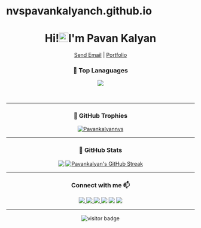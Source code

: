 # nvspavankalyanch.github.io

<h1 align='center'>
  
 <h1 align="center">Hi!<img src="https://media.giphy.com/media/hvRJCLFzcasrR4ia7z/giphy.gif" width="25px">I'm Pavan Kalyan</h1>
<p align="center">
	<a href="mailto:pavankalyannvs.chaluwadi@gmail.com" align="center">Send Email</a> |
	<a href="https://nvspavankalyanch.github.io/">Portfolio</a>


<strong><h3 align="center"> 🌟 Top Lanaguages </h3></strong>
<p align="center"><img align="center" src="https://github-readme-stats.vercel.app/api/top-langs/?username=nvspavankalyanch&layout=compact&theme=tokyonight"/></p>

<br />
<hr />

<strong><h3 align="center"> 🌟 GitHub Trophies </h3></strong>
<p align="center"> <a href="https://github.com/ryo-ma/github-profile-trophy"><img src="https://github-profile-trophy.vercel.app/?username=nvspavankalyanch&title=Issues,Followers,PullRequest,MultipleLang,Stars,Commit&theme=onedark&no-bg=true&no-frame=true" alt="Pavankalyannvs" /></a> </p>
<hr />

<strong><h3 align="center"> 🌟 GitHub Stats </h3></strong>
<p align="center">
  <a href="#"> <img align="center" src="https://github-readme-stats.vercel.app/api?username=nvspavankalyanch&theme=tokyonight"></a>
<a href="#"><img align="center" src="https://github-readme-streak-stats.herokuapp.com/?user=nvspavankalyanch&theme=tokyonight&ring=15f4ee&fire=15f4ee&currStreakNum=a35eff&currStreakLabel=a35eff&sideLabels=4296f5&sideNums=4296f5" alt="Pavankalyan's GitHub Streak" /></a>
</p>


<hr />


<h3 align="center">Connect with me 📫</h3>
<p align="center">
   <a href="https://www.linkedin.com/in/nvspavankalyan/">
	   
   <img src="https://img.shields.io/badge/LinkedIn-500+-blue?label=LinkedIn&style=for-the-badge&logo=linkedin&logoColor=white0e76a8" />
  </a>
  <a href="http://twitter.com/nvspavankalyan">
    <img src="https://img.shields.io/twitter/follow/pavankalyan_nvs?label=Twitter&logo=twitter&style=for-the-badge" />
  </a>
  <a href="https://www.youtube.com/channel/UCGEmuUsV67HmibiWltwmeXw">
    <img src="http://img.shields.io/badge/YouTube-11-red?label=YouTube&logo=YouTube&style=for-the-badge" />
  </a>
    <a href="https://www.instagram.com/pavankalyan_nvs"><img src="https://img.shields.io/badge/instagram-313-%230077B5.svg?&style=for-the-badge&logo=instagram&logoColor=white&color=8a3ab9"></a>
  <a href="https://www.telegram.me/pavankalyan_nvs"><img src="https://img.shields.io/badge/Telegram-2CA5E0?style=for-the-badge&logo=telegram&logoColor=white"></a>
  <a href="https://www.facebook.com/pavankalyannvs19"><img src="https://img.shields.io/badge/Facebook-1877F2?style=for-the-badge&logo=facebook&logoColor=white"></a>
</p>


<hr />

<p align="center">
<img align="center" src="https://visitor-badge.laobi.icu/badge?page_id=Pavankalyannvs.Pavankalyannvs" alt="visitor badge" style="max-width:100%;">
</p>

